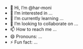 - 👋 Hi, I’m @har-moni
- 👀 I’m interested in ...
- 🌱 I’m currently learning ...
- 💞️ I’m looking to collaborate on ...
- 📫 How to reach me ...
- 😄 Pronouns: ...
- ⚡ Fun fact: ...

<!---
har-moni/har-moni is a ✨ special ✨ repository because its `README.md` (this file) appears on your GitHub profile.
You can click the Preview link to take a look at your changes.
--->
